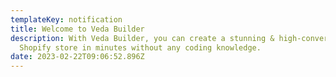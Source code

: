 ```yaml
---
templateKey: notification
title: Welcome to Veda Builder
description: With Veda Builder, you can create a stunning & high-converting
  Shopify store in minutes without any coding knowledge.
date: 2023-02-22T09:06:52.896Z
---
```

